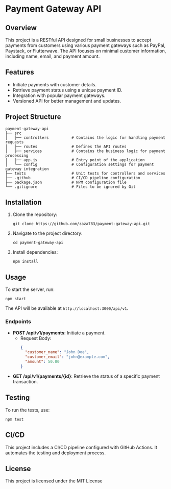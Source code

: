 # Payment Gateway API

## Overview
This project is a RESTful API designed for small businesses to accept payments from customers using various payment gateways such as PayPal, Paystack, or Flutterwave. The API focuses on minimal customer information, including name, email, and payment amount.

## Features
- Initiate payments with customer details.
- Retrieve payment status using a unique payment ID.
- Integration with popular payment gateways.
- Versioned API for better management and updates.

## Project Structure
```
payment-gateway-api
├── src
│   ├── controllers          # Contains the logic for handling payment requests
│   ├── routes               # Defines the API routes
│   ├── services             # Contains the business logic for payment processing
│   ├── app.js               # Entry point of the application
│   └── config               # Configuration settings for payment gateway integration
├── tests                    # Unit tests for controllers and services
├── .github                  # CI/CD pipeline configuration
├── package.json             # NPM configuration file
└── .gitignore               # Files to be ignored by Git
```

## Installation
1. Clone the repository:
   ```
   git clone https://github.com/zaza783/payment-gateway-api.git
   ```
2. Navigate to the project directory:
   ```
   cd payment-gateway-api
   ```
3. Install dependencies:
   ```
   npm install
   ```

## Usage
To start the server, run:
```
npm start
```
The API will be available at `http://localhost:3000/api/v1`.

### Endpoints
- **POST /api/v1/payments**: Initiate a payment.
  - Request Body:
    ```json
    {
      "customer_name": "John Doe",
      "customer_email": "john@example.com",
      "amount": 50.00
    }
    ```
- **GET /api/v1/payments/{id}**: Retrieve the status of a specific payment transaction.

## Testing
To run the tests, use:
```
npm test
```

## CI/CD
This project includes a CI/CD pipeline configured with GitHub Actions. It automates the testing and deployment process.

## License
This project is licensed under the MIT License

